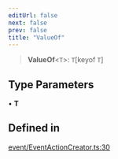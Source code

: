 ```yaml
---
editUrl: false
next: false
prev: false
title: "ValueOf"
---
```


> **ValueOf**\<`T`\>: `T`\[keyof `T`\]

## Type Parameters

• **T**

## Defined in

[event/EventActionCreator.ts:30](https://github.com/qbzzt/tevm-monorepo/blob/main/packages/contract/src/event/EventActionCreator.ts#L30)
